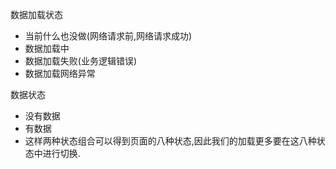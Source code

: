 
数据加载状态

* 当前什么也没做(网络请求前,网络请求成功)
* 数据加载中
* 数据加载失败(业务逻辑错误)
* 数据加载网络异常

数据状态

* 没有数据
* 有数据
* 这样两种状态组合可以得到页面的八种状态,因此我们的加载更多要在这八种状态中进行切换.